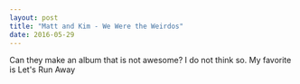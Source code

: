 ```yaml
---
layout: post
title: "Matt and Kim - We Were the Weirdos"
date: 2016-05-29
---
```


Can they make an album that is not awesome?  I do not think so.  My favorite is Let's Run Away
